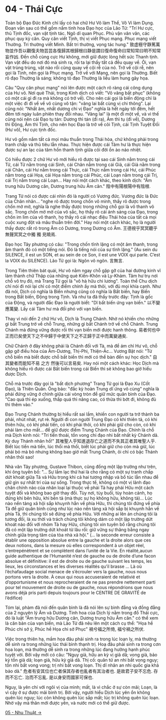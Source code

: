 # 04 - Thái Cực

Toàn bộ Đạo Đức Kinh chỉ lấy có hai chữ Hư Vô làm Thể, Vô Vi làm Dụng. Đoạn văn
sau có thể gồm nắm tinh hoa Đạo học của Lão Tử: "Trí Hư cực, thủ Tịnh đốc, vạn
vật tịnh tác. Ngô dĩ quan Phục. Phù vận vân vân, các phục quy kỳ căn. Quy căn
viết Tịnh, thị vị viết Phục mạng. Phục mạng viết Thường. Tri thường viết Minh.
Bất tri thường, vọng tác hung."
致虚極守静篤萬物並作吾以觀復夫物芸芸各復歸其根歸根曰静是謂曰復命復命曰常知常曰明不知常妄作凶.
Đến chỗ cùng cực Hư không, mới giữ được lòng hết sức Thanh tịnh. Vạn vật đều do
nơi đó mà sinh ra, rồi ta lại thấy tất cả đều quay về. Ôi, vạn vật trùng trùng,
vật nào rồi cũng quay về cội rễ của nó. Trở về cội rễ, nên gọi là Tịnh, nên gọi
là Phục mạng. Trở về với Mạng, nên gọi là Thường. Biết rõ đạo Thường là sáng;
không tỏ đạo Thường là liều làm hung gây họa.

Câu "Quy căn phục mạng" nói lên được một cách rõ ràng cái công dụng của Hư vô.
Nơi quẻ Thái, trong Kinh dịch có viết: "Vô vãng bất phục" (không có một cái gì
đi ra mà không có trở về). Cho nên cái gọi là biến động chỉ là một việc đi đi về
về vô cùng vô tận: "vãng lai bất cùng vị chi thông". Lại cũng nói: "Nhất âm,
nhất dương chi vị Đạo" nghĩa là hết ngày tới đêm, hết đêm tới ngày luân phiên
thay đổi nhau. "Vãng lai" là một đi một về, và vì thế cũng nói nên cái Đạo tụ
tán: Dương thì tán (đi ra), Âm thì tụ (đi về), Dương thì Động, Âm thì Tịnh, cho
nên học Đạo là trở về cõi Tịnh, cái Tịnh Tuyệt Đối (Hư vô), Hư cực tịnh đốc.

Hư vô gồm nắm tất cả mọi mâu thuẫn trong Thái hòa, chứ không phải trong tranh
chấp và thủ tiêu lẫn nhau. Thực hiện được cái Tâm hư là thực hiện được sự an lạc
của tâm hồn thanh tịnh giữa cõi đời ồn ào náo nhiệt.

Có hiểu được 2 chữ Hư vô mới hiểu rõ được tại sao cái Sinh nằm trong cái Tử, cái
Tử nằm trong cái Sinh, cái Chân nằm trong cái Giả, cái Giả nằm trong cái Chân,
cái Hư nằm trong cái Thực, cái Thực nằm trong cái Hư, cái Phúc nằm trong cái
Họa, cái Họa nằm trong cái Phúc, cái Loạn nằm trong cái Trị, cái Trị nằm trong
cái Loạn... Hay nói một cách khác, theo kinh dịch: "Âm trung hữu Dương căn,
Dương trung hữu Âm căn." 陰中有陽根陽中有陰根.

Trang Tử nói có được cái nhìn đó là người có Vương đức. Vương đức là Đức của
Chân nhân... "nghe rõ được trong chốn vô minh, thấy rõ được trong chốn mờ mờ,
nghĩa là nghe thấy được trong những chỗ gọi là vô thanh vô sắc. Trong chốn mờ
mờ của vô sắc, họ thấy rõ cái ánh sáng của Đạo, trong chốn im lìm của vô thanh,
họ thấy rõ cái nhạc điệu Thái hòa của tất cả mọi cuộc xung đột và mâu thuẫn trên
đời." Hay nói một cách khác, họ là người thấy được rất rõ trong Âm có Dương,
trong Dương có Âm. 王德視乎冥冥聽乎無聲冥冥之中獨 獨 見曉焉.

Đạo học Tây phương có câu: "Trong chốn tĩnh lặng có một âm thanh, trong âm thanh
đó có một tiếng nói. Đó là tiếng nói của sự tĩnh lặng." (Au sein du SILENCE, il
est un SON, et au sein de ce Son, il est une VOIX qui parle. C’est la VOIX du
SILENCE). Lão Tử gọi là: Ngôn vô ngôn. 言無言.

Trong Tiên thiên bát quái, Hư vô nằm ngay chỗ gặp gỡ của hai đường kinh vĩ làm
thành chữ Thập của những quẻ Kiền-Khôn và Ly-Khảm. Tâm hư trụ nơi chỗ vô trụ đó,
mà Trang Tử gọi là "vô hà hữu chi lương". Toàn thể Chu dịch chỉ nói đi nói lại
chỉ có một điểm chính ấy mà thôi, với đủ mọi khía cạnh. Như đã nói, Dịch có
nghĩa là Biến nhưng cũng có nghĩa là Bất biến, hay Biến trong Bất biến, Động
trong Tịnh. Và như ta đã thấy trước đây: Tịnh là gốc của Động, và người đắc Đạo
là người biết: "Dĩ bất biến ứng vạn biến." 以不變應萬變. Lấy cái Tâm hư mà đối
phó với vạn biến.

Thay vì nói đến 2 chữ Hư vô, Dịch là Trung Chánh. Nhờ nó khiến cho những gì bất
Trung trở về chỗ Trung, những gì bất Chánh trở về chỗ Chánh. Trung Chánh mà đứng
vững được rồi thì vạn biến mới được hanh thông.
易者何也中正而已矣使天下之不中歸于中使天下之不正歸于正中而萬變通矣.

Chữ Chánh ở đây không phải là Chánh đối với Tà, mà để ám chỉ Hư vô, chỗ gặp gỡ
điều hòa của Âm-Dương, Thị-Phi, Thiện-Ác... Vương Bật nói: "Từ chỗ biến mà biết
được chỗ bất biến thì mới có thể bàn đến sự học dịch."
自其變者而能知不易 之方 然後可以言易矣. Hay nói một cách khác: Học Dịch mà không
hiểu rõ được cái Bất biến trong cái Biến thì sẽ không bao giờ hiểu được Dịch.

Chỗ mà trước đây gọi là "bất dịch phương" Trang Tử gọi là Đạo Xu (Cốt Đạo), là
Thiên Quân. Ông bảo: "đắc kỳ hoàn Trung dĩ ứng vô cùng" nghĩa là phải đứng vững
ở chính giữa cái vòng tròn để giữ mức quân bình của Đạo. "Cao quá thì ép xuống,
thấp quá thì nâng cao, có thừa thì bớt đi, không đủ thì thêm vào."

Đạo Trung Chánh thường bị hiểu rất sai lầm, khiến con người ta trở thành ba
phải, nhút nhát, rụt rè. Người đi con người Trung Đạo có khi thiên tả, có khi
thiên hữu, có khi phải tiến, có khi phải thôi, có khi phải giữ cho còn, có khi
phải làm cho mất... để giữ được điểm Trung Chánh của Đạo. Chính là chỗ mà Dịch
kinh nói: "Tri tiến thoái, tồn vong chi đạo nhi bất nhất kỳ Chánh dã. Kỳ duy
Thánh nhân hồ!"
其唯聖人乎知進退存亡之道而不失其正者其唯聖人乎. Biết lúc tiến mà tiến, lúc thối mà
thối, biết lúc phải giữ cho còn mà giữ, lúc phải bỏ mà bỏ nhưng không bao giờ
mất Trung Chánh, ôi chỉ có bậc Thánh nhân thôi sao!

Nhà văn Tây phương, Gustave Thibon, cũng đồng một lập trường như trên, khi ông
tuyên bố: "... Sự lầm lạc thứ hai là cho rằng có một sự tranh chấp dứt khoát
giữa Tả và Hữu trong khi cả hai tương nhập và bổ túc lẫn nhau để giữ gìn sự nhất
trí của sự sống. Trong thực tế, không có một vị lãnh đạo chân chính nào của nhân
loại lại thuộc về phái Tả hay phái Hữu một cách tuyệt đối và không bao giờ thay
đổi. Tùy nơi, tùy buổi, tùy hoàn cảnh, họ đứng khi bên hữu, khi bên tả (mà thực
sự họ không hữu, không tả)... Lúc nào nền tảng xã hội sắp khuynh hẳn về phía
Hữu, thì chúng tôi đứng về phía Tả để giữ quân bình cũng như lúc nào nền tảng xã
hội sắp bị khuynh hẳn về phía Tả, thì chúng tôi sẽ đứng về phía Hữu. Với những
ai lên án chúng tôi là tương đối, là xu thời và trách chúng tôi không dám có một
lập trường dứt khoát nào đối với nhóm Tả hay Hữu, chúng tôi xin tuyên bố rằng
chúng tôi đã có một lập trường dứt khoát từ lâu rồi: giữ vững sự thăng bằng ngay
chính giữa trọng tâm của tòa nhà xã hội." (... la seconde erreur consiste à
établir une opposition absolue entre la gauche et la droite alors que ces deux
notions, dans la mesure où elles correspondent à un objet réel, s’entrepénètrent
et se complètent dans l’unité de la Vie. En réalité,aucun guide authentique de
l’Humanité n’est de gauche ou de droite d’une facon absolue et définitive: il
est de droite ou de gauche suivant les temps, les lieux, les circonstances et
les diverses réalités qu’il brasse ... Là où l’échafaudage social menace de
s’écrouler vers la gauche, nous nous portons vers la droite. À ceux qui nous
accuseraient de relativié et d’opportunisme et nous reprocheraient de ne pas
prendre nettement parti pour tel mouvement de droite ou de gauche, nous
répondrions que nous avons déjà pris parti depuis toujours pour le CENTRE DE
GRAVITÉ de l’édifice)

Tóm lại, phàm đã nói đến quân bình là đã nói lên sự bình đẳng và đồng đẳng của 2
nguyên lý Âm và Dương. Tinh hoa của Dịch lý nằm trong đồ Thái cực, đó là luật
"Âm trung hữu Dương căn, Dương trung hữu Âm căn." có thể xem là căn bản của vạn
biến, mà Lão Tử đã nêu lên một cách cụ thể: "Họa hề Phúc chi sở ỷ, Phúc hề Họa
chi sở Phục" 禍兮福之所倚, 福兮禍之所伏.

Việc trong thiên hạ, mầm họa đâu phải sinh ra trong lúc loạn ly, mà thường dễ
sinh ra trong những lúc thái bình thạnh trị. Hoạ đâu phải sinh ra trong cơn họa
loạn, mà thường dễ sinh ra trong những lúc đang hưởng hạnh phúc tuyệt vời. Bởi
vậy mới có câu: "Nguy giả, hữu an kỳ vị giả dã; vong giả, bảo kỳ tồn giả dã;
loạn giả, hữu kỳ giả dã. Thị cố: quân tử an nhi bất vong nguy; tồn nhi bất vong
vong; trị nhi bất vong loạn. Thị dĩ nhân an nhi quốc gia khả bảo dã."
危者有安其位也亡者保其存者也亂者有其治者也. 是故君子安不忘危. 存而不忘亡. 治而不忘亂.
是以身安而國家可保也.

Nguy, là yên chí với ngôi vị của mình; mất, là vì chắc ở sự còn mãi; Loạn, là vì
cậy ở sự được mãi bình trị. Bởi vậy, người hiểu Dịch lúc yên ổn không quên lúc
nguy; lúc còn không quên lúc sắp mất; lúc trị không quên lúc loạn. Nhờ vậy mà
thân mới được yên, và nước mới có thể giữ được.

[05 - Nhu Thuật &rarr;](https://github.com/thaicuc/tinh-hoa-dao-hoc/blob/master/05-nhu-thuat.md)
